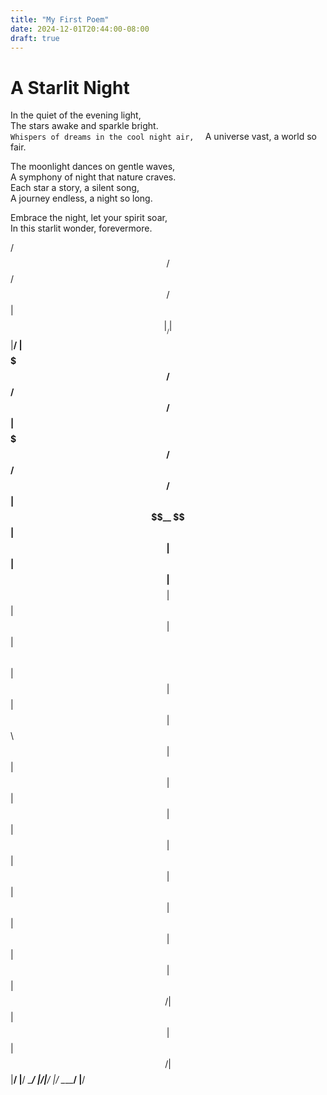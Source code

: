 ```yaml
---
title: "My First Poem"
date: 2024-12-01T20:44:00-08:00
draft: true
---
```


# A Starlit Night

In the quiet of the evening light,  
The stars awake and sparkle bright.  
`Whispers of dreams in the cool night air,  `
A universe vast, a world so fair.

The moonlight dances on gentle waves,  
A symphony of night that nature craves.  
Each star a story, a silent song,  
A journey endless, a night so long.

Embrace the night, let your spirit soar,  
In this starlit wonder, forevermore.




 /$$                 /$$ /$$                 /$$
| $$                |__/| $$                |__/
| $$$$$$$  /$$   /$$ /$$| $$$$$$$  /$$   /$$ /$$
| $$__  $$| $$  | $$| $$| $$__  $$| $$  | $$| $$
| $$  \ $$| $$  | $$| $$| $$  \ $$| $$  | $$| $$
| $$  | $$| $$  | $$| $$| $$  | $$| $$  | $$| $$
| $$  | $$|  $$$$$$/| $$| $$  | $$|  $$$$$$/| $$
|__/  |__/ \______/ |__/|__/  |__/ \______/ |__/
                                                                                              
                                                


